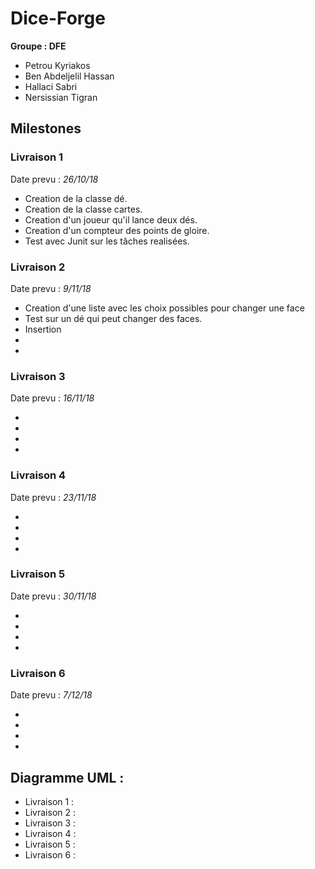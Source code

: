 # Dice-Forge

**Groupe : DFE**

* Petrou Kyriakos
* Ben Abdeljelil Hassan
* Hallaci Sabri
* Nersissian Tigran

##  **Milestones**

### Livraison 1  
Date prevu : *26/10/18*

*  Creation de la classe dé.
*  Creation de la classe cartes.
*  Creation d'un joueur qu'il lance deux dés.
*  Creation d'un compteur des points de gloire.
*  Test avec Junit sur les tâches realisées.

### Livraison 2
Date prevu : *9/11/18*

* Creation d'une liste avec les choix possibles pour changer une face
* Test sur un dé qui peut changer des faces.
* Insertion 
*
*

### Livraison 3

Date prevu : *16/11/18*

*
*
*
*

### Livraison 4

Date prevu : *23/11/18*

*
*
*
*

### Livraison 5

Date prevu : *30/11/18*

*
*
*
*

### Livraison 6

Date prevu : *7/12/18*

*
*
*
*


## Diagramme UML :

* Livraison 1 :
* Livraison 2 :
* Livraison 3 :
* Livraison 4 :
* Livraison 5 :
* Livraison 6 :
